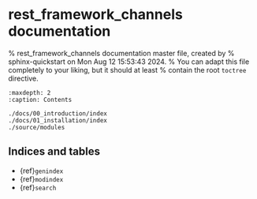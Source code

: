 # rest_framework_channels documentation

% rest_framework_channels documentation master file, created by
% sphinx-quickstart on Mon Aug 12 15:53:43 2024.
% You can adapt this file completely to your liking, but it should at least
% contain the root `toctree` directive.

```{toctree}
:maxdepth: 2
:caption: Contents

./docs/00_introduction/index
./docs/01_installation/index
./source/modules
```

## Indices and tables

* {ref}`genindex`
* {ref}`modindex`
* {ref}`search`

```{include} ../README.md
```
